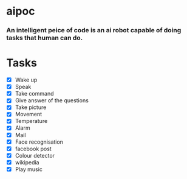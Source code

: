 # aipoc
### An intelligent peice of code is an ai robot capable of doing tasks that human can do.

# Tasks
- [x] Wake up
- [x] Speak
- [x] Take command
- [x] Give answer of the questions
- [x] Take picture
- [x] Movement
- [x] Temperature
- [x] Alarm
- [x] Mail
- [x] Face recognisation
- [x] facebook post
- [x] Colour detector
- [x] wikipedia
- [x] Play music
